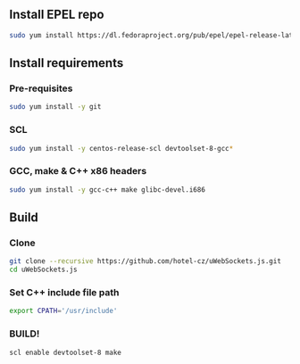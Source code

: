 ## Install EPEL repo
```bash
sudo yum install https://dl.fedoraproject.org/pub/epel/epel-release-latest-7.noarch.rpm
```

## Install requirements
### Pre-requisites
```bash
sudo yum install -y git
```

### SCL
```bash
sudo yum install -y centos-release-scl devtoolset-8-gcc*
```

### GCC, make & C++ x86 headers
```bash
sudo yum install -y gcc-c++ make glibc-devel.i686
```

## Build
### Clone
```bash
git clone --recursive https://github.com/hotel-cz/uWebSockets.js.git
cd uWebSockets.js
```

### Set C++ include file path
```bash
export CPATH='/usr/include'
```

### BUILD!
```bash
scl enable devtoolset-8 make
```
